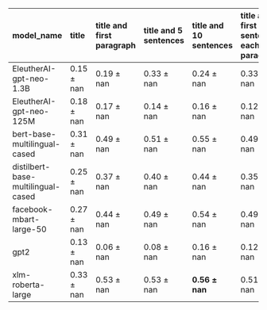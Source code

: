 | model_name                         | title          | title and first paragraph   | title and 5 sentences   | title and 10 sentences   | title and first sentence each paragraph   | raw text       |
|:-----------------------------------|:---------------|:----------------------------|:------------------------|:-------------------------|:------------------------------------------|:---------------|
| EleutherAI-gpt-neo-1.3B            | 0.15 $\pm$ nan | 0.19 $\pm$ nan              | 0.33 $\pm$ nan          | 0.24 $\pm$ nan           | 0.33 $\pm$ nan                            | 0              |
| EleutherAI-gpt-neo-125M            | 0.18 $\pm$ nan | 0.17 $\pm$ nan              | 0.14 $\pm$ nan          | 0.16 $\pm$ nan           | 0.12 $\pm$ nan                            | 0.15 $\pm$ nan |
| bert-base-multilingual-cased       | 0.31 $\pm$ nan | 0.49 $\pm$ nan              | 0.51 $\pm$ nan          | 0.55 $\pm$ nan           | 0.49 $\pm$ nan                            | 0.42 $\pm$ nan |
| distilbert-base-multilingual-cased | 0.25 $\pm$ nan | 0.37 $\pm$ nan              | 0.40 $\pm$ nan          | 0.44 $\pm$ nan           | 0.35 $\pm$ nan                            | 0.38 $\pm$ nan |
| facebook-mbart-large-50            | 0.27 $\pm$ nan | 0.44 $\pm$ nan              | 0.49 $\pm$ nan          | 0.54 $\pm$ nan           | 0.49 $\pm$ nan                            | 0.47 $\pm$ nan |
| gpt2                               | 0.13 $\pm$ nan | 0.06 $\pm$ nan              | 0.08 $\pm$ nan          | 0.16 $\pm$ nan           | 0.12 $\pm$ nan                            | 0.10 $\pm$ nan |
| xlm-roberta-large                  | 0.33 $\pm$ nan | 0.53 $\pm$ nan              | 0.53 $\pm$ nan          | **0.56 $\pm$ nan**       | 0.51 $\pm$ nan                            | 0.53 $\pm$ nan |